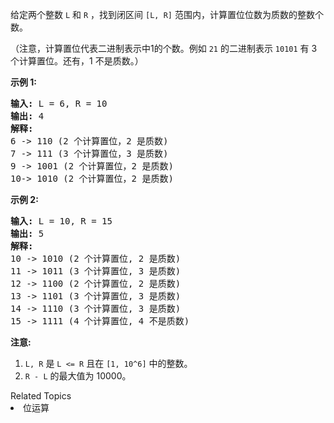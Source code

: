 <p>给定两个整数&nbsp;<code>L</code>&nbsp;和&nbsp;<code>R</code>&nbsp;，找到闭区间&nbsp;<code>[L, R]</code>&nbsp;范围内，计算置位位数为质数的整数个数。</p>

<p>（注意，计算置位代表二进制表示中1的个数。例如&nbsp;<code>21</code>&nbsp;的二进制表示&nbsp;<code>10101</code>&nbsp;有 3 个计算置位。还有，1 不是质数。）</p>

<p><strong>示例 1:</strong></p>

<pre>
<strong>输入:</strong> L = 6, R = 10
<strong>输出:</strong> 4
<strong>解释:</strong>
6 -&gt; 110 (2 个计算置位，2 是质数)
7 -&gt; 111 (3 个计算置位，3 是质数)
9 -&gt; 1001 (2 个计算置位，2 是质数)
10-&gt; 1010 (2 个计算置位，2 是质数)
</pre>

<p><strong>示例 2:</strong></p>

<pre>
<strong>输入:</strong> L = 10, R = 15
<strong>输出:</strong> 5
<strong>解释:</strong>
10 -&gt; 1010 (2 个计算置位, 2 是质数)
11 -&gt; 1011 (3 个计算置位, 3 是质数)
12 -&gt; 1100 (2 个计算置位, 2 是质数)
13 -&gt; 1101 (3 个计算置位, 3 是质数)
14 -&gt; 1110 (3 个计算置位, 3 是质数)
15 -&gt; 1111 (4 个计算置位, 4 不是质数)
</pre>

<p><strong>注意:</strong></p>

<ol>
	<li><code>L, R</code>&nbsp;是&nbsp;<code>L &lt;= R</code>&nbsp;且在&nbsp;<code>[1, 10^6]</code>&nbsp;中的整数。</li>
	<li><code>R - L</code>&nbsp;的最大值为 10000。</li>
</ol>
<div><div>Related Topics</div><div><li>位运算</li></div></div>